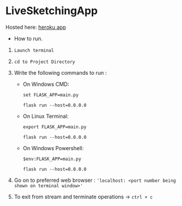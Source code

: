 # LiveSketchingApp

Hosted here: [heroku app](https://sketching-app.herokuapp.com/)

* How to run.

1. `Launch terminal` 

2. `cd to Project Directory` 

3. Write the following commands to run : 

   *   On Windows CMD:
   
       `set FLASK_APP=main.py`
       
       `flask run --host=0.0.0.0`
       
   *   On Linux Terminal:
   
       `export FLASK_APP=main.py`
       
       `flask run --host=0.0.0.0`
       
   *   On Windows Powershell:
   
       `$env:FLASK_APP=main.py`
       
       `flask run --host=0.0.0.0`

4. Go on to preferred web browser : `'localhost: <port number being shown on terminal window>'`

5. To exit from stream and terminate operations -> `ctrl + c` 
